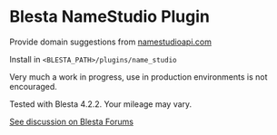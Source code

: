 # Blesta NameStudio Plugin
Provide domain suggestions from [namestudioapi.com](https://namestudioapi.com)

Install in `<BLESTA_PATH>/plugins/name_studio`

Very much a work in progress, use in production environments is not encouraged.

Tested with Blesta 4.2.2. Your mileage may vary.

[See discussion on Blesta Forums](https://www.blesta.com/forums/index.php?/topic/11472-plugin-domain-name-suggestionsspinner)
